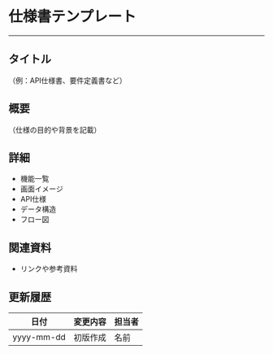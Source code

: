 # 仕様書テンプレート

---
## タイトル
（例：API仕様書、要件定義書など）

## 概要
（仕様の目的や背景を記載）

## 詳細
- 機能一覧
- 画面イメージ
- API仕様
- データ構造
- フロー図

## 関連資料
- リンクや参考資料

## 更新履歴
| 日付 | 変更内容 | 担当者 |
| ---- | -------- | ------ |
| yyyy-mm-dd | 初版作成 | 名前 |
